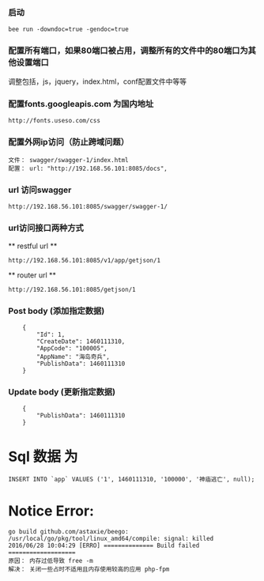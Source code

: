 ### 启动 
~~~
bee run -downdoc=true -gendoc=true
~~~


### 配置所有端口，如果80端口被占用，调整所有的文件中的80端口为其他设置端口
  调整包括，js，jquery，index.html，conf配置文件中等等


### 配置fonts.googleapis.com 为国内地址
~~~
http://fonts.useso.com/css
~~~


### 配置外网ip访问（防止跨域问题）
~~~
文件： swagger/swagger-1/index.html
配置： url: "http://192.168.56.101:8085/docs",
~~~

### url 访问swagger
~~~
http://192.168.56.101:8085/swagger/swagger-1/
~~~

### url访问接口两种方式 
** restful url **
~~~
http://192.168.56.101:8085/v1/app/getjson/1
~~~
** router url **
~~~
http://192.168.56.101:8085/getjson/1
~~~


### Post body (添加指定数据)
~~~
    {
        "Id": 1,
        "CreateDate": 1460111310,
        "AppCode": "100005",
        "AppName": "海岛奇兵",
        "PublishData": 1460111310 
    }
~~~
### Update body (更新指定数据)
~~~
    {
        "PublishData": 1460111310
    }
~~~

# Sql 数据 为 
    INSERT INTO `app` VALUES ('1', 1460111310, '100000', '神庙逃亡', null);


# Notice Error:
    go build github.com/astaxie/beego: /usr/local/go/pkg/tool/linux_amd64/compile: signal: killed
    2016/06/28 10:04:29 [ERRO] ============== Build failed ===================
    原因： 内存过低导致 free -m
    解决： 关闭一些占时不适用且内存使用较高的应用 php-fpm

